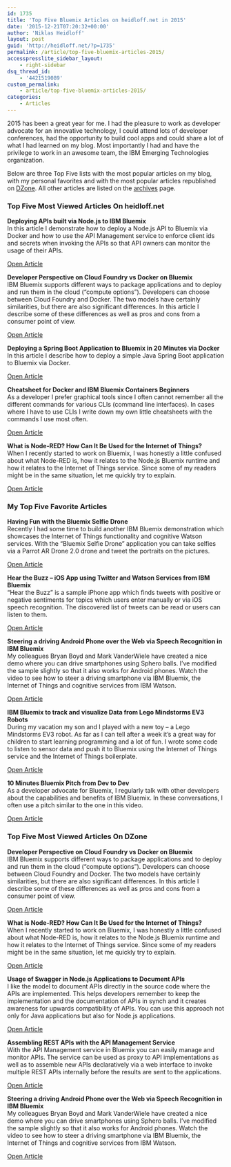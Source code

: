 ```yaml
---
id: 1735
title: 'Top Five Bluemix Articles on heidloff.net in 2015'
date: '2015-12-21T07:20:32+00:00'
author: 'Niklas Heidloff'
layout: post
guid: 'http://heidloff.net/?p=1735'
permalink: /article/top-five-bluemix-articles-2015/
accesspresslite_sidebar_layout:
    - right-sidebar
dsq_thread_id:
    - '4421519089'
custom_permalink:
    - article/top-five-bluemix-articles-2015/
categories:
    - Articles
---
```


2015 has been a great year for me. I had the pleasure to work as developer advocate for an innovative technology, I could attend lots of developer conferences, had the opportunity to build cool apps and could share a lot of what I had learned on my blog. Most importantly I had and have the privilege to work in an awesome team, the IBM Emerging Technologies organization.

Below are three Top Five lists with the most popular articles on my blog, with my personal favorites and with the most popular articles republished on [DZone](https://dzone.com/users/1394519/nheidloff.html?sort=articles). All other articles are listed on the [archives](http://heidloff.net/page/archives) page.

### Top Five Most Viewed Articles On heidloff.net

**Deploying APIs built via Node.js to IBM Bluemix**  
In this article I demonstrate how to deploy a Node.js API to Bluemix via Docker and how to use the API Management service to enforce client ids and secrets when invoking the APIs so that API owners can monitor the usage of their APIs.

[Open Article](http://heidloff.net/article/deploying-apis-built-via-nodejs-to-ibm-bluemix)

**Developer Perspective on Cloud Foundry vs Docker on Bluemix**  
IBM Bluemix supports different ways to package applications and to deploy and run them in the cloud (“compute options”). Developers can choose between Cloud Foundry and Docker. The two models have certainly similarities, but there are also significant differences. In this article I describe some of these differences as well as pros and cons from a consumer point of view.

[Open Article](http://heidloff.net/article/developer-perspective-on-cloud-foundry-vs-docker-on-bluemix)

**Deploying a Spring Boot Application to Bluemix in 20 Minutes via Docker**  
In this article I describe how to deploy a simple Java Spring Boot application to Bluemix via Docker.

[Open Article](http://heidloff.net/article/17.09.2015103506NHEC42.htm)

**Cheatsheet for Docker and IBM Bluemix Containers Beginners**  
As a developer I prefer graphical tools since I often cannot remember all the different commands for various CLIs (command line interfaces). In cases where I have to use CLIs I write down my own little cheatsheets with the commands I use most often.

[Open Article](http://heidloff.net/article/17.08.2015084655NHE9YE.htm)

**What is Node-RED? How Can It Be Used for the Internet of Things?**  
When I recently started to work on Bluemix, I was honestly a little confused about what Node-RED is, how it relates to the Node.js Bluemix runtime and how it relates to the Internet of Things service. Since some of my readers might be in the same situation, let me quickly try to explain.

[Open Article](http://heidloff.net/article/21.01.2015081841NHEAL8.htm)

### My Top Five Favorite Articles

**Having Fun with the Bluemix Selfie Drone**  
Recently I had some time to build another IBM Bluemix demonstration which showcases the Internet of Things functionality and cognitive Watson services. With the “Bluemix Selfie Drone” application you can take selfies via a Parrot AR Drone 2.0 drone and tweet the portraits on the pictures.

[Open Article](http://heidloff.net/article/07142015101816AMNHEBRH.htm)

**Hear the Buzz – iOS App using Twitter and Watson Services from IBM Bluemix**  
“Hear the Buzz” is a sample iPhone app which finds tweets with positive or negative sentiments for topics which users enter manually or via iOS speech recognition. The discovered list of tweets can be read or users can listen to them.

[Open Article](http://heidloff.net/article/08.09.2015085603NHEA64.htm)

**Steering a driving Android Phone over the Web via Speech Recognition in IBM Bluemix**  
My colleagues Bryan Boyd and Mark VanderWiele have created a nice demo where you can drive smartphones using Sphero balls. I’ve modified the sample slightly so that it also works for Android phones. Watch the video to see how to steer a driving smartphone via IBM Bluemix, the Internet of Things and cognitive services from IBM Watson.

[Open Article](http://heidloff.net/article/02.03.2015083022NHEATJ.htm)

**IBM Bluemix to track and visualize Data from Lego Mindstorms EV3 Robots**  
During my vacation my son and I played with a new toy – a Lego Mindstorms EV3 robot. As far as I can tell after a week it’s a great way for children to start learning programming and a lot of fun. I wrote some code to listen to sensor data and push it to Bluemix using the Internet of Things service and the Internet of Things boilerplate.

[Open Article](http://heidloff.net/article/05.01.2015174120NHEMKW.htm)

**10 Minutes Bluemix Pitch from Dev to Dev**  
As a developer advocate for Bluemix, I regularly talk with other developers about the capabilities and benefits of IBM Bluemix. In these conversations, I often use a pitch similar to the one in this video.

[Open Article](http://heidloff.net/article/09212015062955PMNHEMCS.htm)

### Top Five Most Viewed Articles On DZone

**Developer Perspective on Cloud Foundry vs Docker on Bluemix**  
IBM Bluemix supports different ways to package applications and to deploy and run them in the cloud (“compute options”). Developers can choose between Cloud Foundry and Docker. The two models have certainly similarities, but there are also significant differences. In this article I describe some of these differences as well as pros and cons from a consumer point of view.

[Open Article](https://dzone.com/articles/developer-perspective-on-cloud-foundry-vs-docker-o)

**What is Node-RED? How Can It Be Used for the Internet of Things?**  
When I recently started to work on Bluemix, I was honestly a little confused about what Node-RED is, how it relates to the Node.js Bluemix runtime and how it relates to the Internet of Things service. Since some of my readers might be in the same situation, let me quickly try to explain.

[Open Article](https://dzone.com/articles/what-node-red-how-can-it-be)

**Usage of Swagger in Node.js Applications to Document APIs**  
I like the model to document APIs directly in the source code where the APIs are implemented. This helps developers remember to keep the implementation and the documentation of APIs in synch and it creates awareness for upwards compatibility of APIs. You can use this approach not only for Java applications but also for Node.js applications.

[Open Article](https://dzone.com/articles/usage-of-swagger-in-nodejs-applications-to-documen)

**Assembling REST APIs with the API Management Service**  
With the API Management service in Bluemix you can easily manage and monitor APIs. The service can be used as proxy to API implementations as well as to assemble new APIs declaratively via a web interface to invoke multiple REST APIs internally before the results are sent to the applications.

[Open Article](https://dzone.com/articles/assembling-rest-apis-with-the-api-management-servi)

**Steering a driving Android Phone over the Web via Speech Recognition in IBM Bluemix**  
My colleagues Bryan Boyd and Mark VanderWiele have created a nice demo where you can drive smartphones using Sphero balls. I’ve modified the sample slightly so that it also works for Android phones. Watch the video to see how to steer a driving smartphone via IBM Bluemix, the Internet of Things and cognitive services from IBM Watson.

[Open Article](https://dzone.com/articles/steering-driving-android-phone)